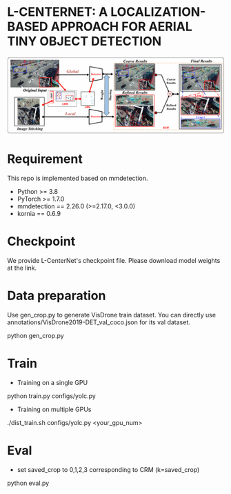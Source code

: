 L-CENTERNET: A LOCALIZATION-BASED APPROACH 
FOR AERIAL TINY OBJECT DETECTION
=========================================
![Framework](./Framework.png)

Requirement
============
This repo is implemented based on mmdetection. 

- Python >= 3.8
- PyTorch >= 1.7.0
- mmdetection == 2.26.0 (>=2.17.0, <3.0.0)
- kornia == 0.6.9

Checkpoint
====================
We provide L-CenterNet's checkpoint file. Please download model weights at the link.

Data preparation
=================
Use gen_crop.py to generate VisDrone train dataset. You can directly use annotations/VisDrone2019-DET_val_coco.json for its val dataset.

python gen_crop.py

Train
===============

- Training on a single GPU
  
python train.py configs/yolc.py

- Training on multiple GPUs

./dist_train.sh configs/yolc.py <your_gpu_num>

Eval
==========

- set saved_crop to 0,1,2,3 corresponding to CRM (k=saved_crop)

python eval.py

